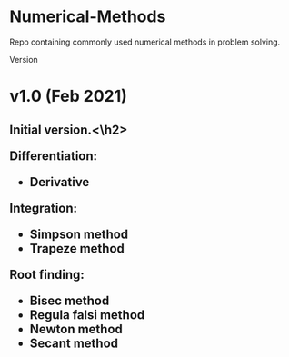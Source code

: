 # Numerical-Methods
Repo containing commonly used numerical methods in problem solving.

Version

<h1>v1.0 (Feb 2021)
<h2>Initial version.<\h2>

Differentiation:
- Derivative 

Integration:
- Simpson method
- Trapeze method

Root finding:
- Bisec method
- Regula falsi method
- Newton method
- Secant method
